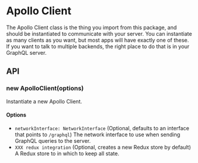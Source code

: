 # Apollo Client

The Apollo Client class is the thing you import from this package, and should be instantiated to communicate with your server. You can instantiate as many clients as you want, but most apps will have exactly one of these. If you want to talk to multiple backends, the right place to do that is in your GraphQL server.

## API

### new ApolloClient(options)

Instantiate a new Apollo Client.

#### Options

- `networkInterface: NetworkInterface` (Optional, defaults to an interface that points to `/graphql`) The network interface to use when sending GraphQL queries to the server.
- `XXX redux integration` (Optional, creates a new Redux store by default) A Redux store to in which to keep all state.
